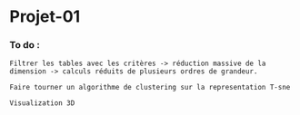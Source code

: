 # Projet-01

### To do :
    Filtrer les tables avec les critères -> réduction massive de la dimension -> calculs réduits de plusieurs ordres de grandeur.
    
    Faire tourner un algorithme de clustering sur la representation T-sne
    
    Visualization 3D
    
    
